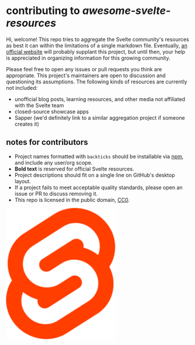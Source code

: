 # contributing to _awesome-svelte-resources_

Hi, welcome!
This repo tries to aggregate the Svelte community's resources
as best it can within the limitations of a single markdown file.
Eventually,
[an official website](https://github.com/sveltejs/svelte/issues/1070)
will probably supplant this project,
but until then, your help is appreciated in organizing information
for this growing community.

Please feel free to open any issues or pull requests you think are appropriate.
This project's maintainers are open to
discussion and questioning its assumptions.
The following kinds of resources are currently not included:

- unofficial blog posts, learning resources,
  and other media not affiliated with the Svelte team
- closed-source showcase apps
- Sapper (we'd definitely link to a similar aggregation
  project if someone creates it)

## notes for contributors

- Project names formatted with `backticks` should be installable via
  [npm](https://www.npmjs.com/), and include any user/org scope.
- **Bold text** is reserved for official Svelte resources.
- Project descriptions should fit on a single line on GitHub's desktop layout.
- If a project fails to meet acceptable quality standards,
  please open an issue or PR to discuss removing it.
- This repo is licensed in the public domain,
  [CC0](https://github.com/ryanatkn/awesome-svelte-resources/blob/master/license).

[<img src="svelte-logo.svg" width="300">](https://svelte.dev)
